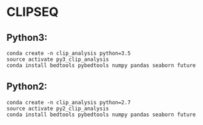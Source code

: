 # CLIPSEQ

## Python3:
```
conda create -n clip_analysis python=3.5
source activate py3_clip_analysis
conda install bedtools pybedtools numpy pandas seaborn future
```

## Python2:
```
conda create -n clip_analysis python=2.7
source activate py2_clip_analysis
conda install bedtools pybedtools numpy pandas seaborn future
```

